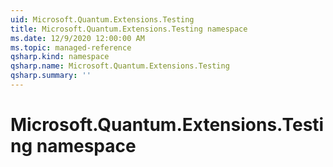 ```yaml
---
uid: Microsoft.Quantum.Extensions.Testing
title: Microsoft.Quantum.Extensions.Testing namespace
ms.date: 12/9/2020 12:00:00 AM
ms.topic: managed-reference
qsharp.kind: namespace
qsharp.name: Microsoft.Quantum.Extensions.Testing
qsharp.summary: ''
---
```


# Microsoft.Quantum.Extensions.Testing namespace



